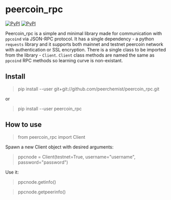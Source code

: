 # peercoin_rpc

[![PyPI](https://img.shields.io/pypi/v/nine.svg?maxAge=2592000)](https://pypi.python.org/pypi/peercoin_rpc/0.3)
[![PyPI](https://img.shields.io/pypi/pyversions/Django.svg?maxAge=2592000)](https://pypi.python.org/pypi/peercoin_rpc/0.3)

Peercoin_rpc is a simple and minimal library made for communication with `ppcoind` via JSON-RPC protocol.
It has a single dependency - a python `requests` library and it supports both mainnet and testnet peercoin network with authentication or SSL encryption.
There is a single class to be imported from the library - `Client`.
`Client` class methods are named the same as `ppcoind` RPC methods so learning curve is non-existant.

## Install

> pip install --user git+git://github.com/peerchemist/peercoin_rpc.git

or

> pip install --user peercoin_rpc

## How to use

> from peercoin_rpc import Client

Spawn a new Client object with desired arguments:

> ppcnode = Client(testnet=True, username="username", password="password")

Use it:

> ppcnode.getinfo()

> ppcnode.getpeerinfo()


